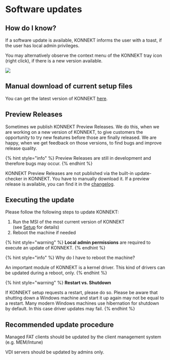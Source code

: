 # Software updates

## How do I know?

If a software update is available, KONNEKT informs the user with a toast, if the user has local admin privileges.&#x20;

You may alternatively observe the context menu of the KONNEKT tray icon (right click), if there is a new version available.

![](<../.gitbook/assets/2022-08-02 15\_34\_16-Window.png>)

## Manual download of current setup files

You can get the latest version of KONNEKT [here](https://trial.konnekt.io/).

## Preview Releases

Sometimes we publish KONNEKT Preview Releases. We do this, when we are working on a new version of KONNEKT, to give customers the opportunity to try new features before those are finally released. We are happy, when we get feedback on those versions, to find bugs and improve release quality.

{% hint style="info" %}
Preview Releases are still in development and therefore bugs may occur.
{% endhint %}

KONNEKT Preview Releases are not published via the built-in update-checker in KONNEKT. You have to manually download it. If a preview release is available, you can find it in the [changelog](../changelog.md).

## Executing the update

Please follow the following steps to update KONNEKT:

1. Run the MSI of the most current version of KONNEKT\
   (see [Setup](setup.md) for details)
2. Reboot the machine if needed

{% hint style="warning" %}
**Local admin permissions** are required to execute an update of KONNEKT.&#x20;
{% endhint %}

{% hint style="info" %}
Why do I have to reboot the machine?

An important module of KONNEKT is a kernel driver. This kind of drivers can be updated during a reboot, only.
{% endhint %}

{% hint style="warning" %}
**Restart vs. Shutdown**

If KONNEKT setup requests a restart, please do so. Please be aware that shutting down a Windows machine and start it up again may not be equal to a restart. Many modern Windows machines use hibernation for shutdown by default. In this case driver updates may fail.
{% endhint %}

## Recommended update procedure

Managed FAT clients should be updated by the client management system (e.g. MEM/Intune)

VDI servers should be updated by admins only.
